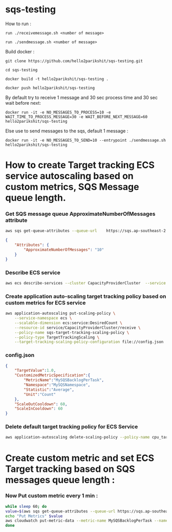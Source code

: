 # sqs-testing

How to run : 
```
run ./receivemessage.sh <number of message>

run ./sendmessage.sh <number of message>
```
Build docker :
```
git clone https://github.com/hello2parikshit/sqs-testing.git

cd sqs-testing

docker build -t hello2parikshit/sqs-testing .      

docker push hello2parikshit/sqs-testing 
```

By default try to receive 1 message and 30 sec process time and 30 sec wait before next: 
```
docker run -it -e NO_MESSAGES_TO_PROCESS=10 -e WAIT_TIME_TO_PROCESS_MESSAGE=30 -e WAIT_BEFORE_NEXT_MESSAGE=60 hello2parikshit/sqs-testing 
```
Else use to send messages to the sqs, default 1 message : 
```
docker run -it -e NO_MESSAGES_TO_SEND=10 --entrypoint ./sendmessage.sh hello2parikshit/sqs-testing 
```

# How to create Target tracking ECS service autoscaling based on custom metrics, SQS Message queue length.


### Get SQS message queue ApproximateNumberOfMessages attribute 
```bash
aws sqs get-queue-attributes --queue-url 	https://sqs.ap-southeast-2.amazonaws.com/064250592128/SQS4ECS --attribute-names ApproximateNumberOfMessages
```

```json
{
    "Attributes": {
        "ApproximateNumberOfMessages": "10"
    }
}
```

###  Describe ECS service
```bash
aws ecs describe-services --cluster CapacityProviderCluster  --service receive
```

### Create application auto-scaling target tracking policy based on custom metrics for ECS service
```bash
aws application-autoscaling put-scaling-policy \
    --service-namespace ecs \
    --scalable-dimension ecs:service:DesiredCount \
    --resource-id service/CapacityProviderCluster/receive \
    --policy-name sqs-target-tracking-scaling-policy \
    --policy-type TargetTrackingScaling \
    --target-tracking-scaling-policy-configuration file://config.json
```

### config.json
```json
{
    "TargetValue":1.0,
    "CustomizedMetricSpecification":{
        "MetricName":"MySQSBacklogPerTask",
        "Namespace":"MySQSNamespace",
        "Statistic":"Average",
        "Unit":"Count"
    },
    "ScaleOutCooldown": 60,
    "ScaleInCooldown": 60
}
```

### Delete default target tracking policy for ECS Service 
```bash
aws application-autoscaling delete-scaling-policy --policy-name cpu_target --scalable-dimension ecs:service:DesiredCount --resource-id service/CapacityProviderCluster/receive --service-namespace ecs
```

# Create custom metric and set ECS Target tracking based on SQS messages queue length : 

### Now Put custom metric every 1 min : 
```bash
while sleep 60; do 
value=$(aws sqs get-queue-attributes --queue-url https://sqs.ap-southeast-2.amazonaws.com/064250592128/SQS4ECS --attribute-names ApproximateNumberOfMessages --query 'Attributes.ApproximateNumberOfMessages' --output text)
echo "Put Metrics" $value
aws cloudwatch put-metric-data --metric-name MySQSBacklogPerTask --namespace MySQSNamespace --unit Count --value $value;
done
```
